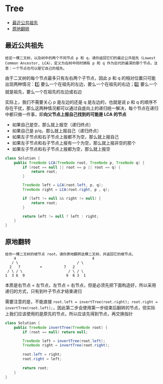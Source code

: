 # Tree



   * [最近公共祖先](#最近公共祖先)
   * [原地翻转](#原地翻转)



## 最近公共祖先

```text
给定一棵二叉树，以及树中的两个不同节点 p 和 q，请你返回它们的最近公共祖先（Lowest Common Ancestor, LCA），定义为在树中同时拥有 p 和 q 作为后代的最深的那个节点。注意：一个节点也可以是它自己的祖先。
```

由于二叉树的每个节点最多只有左右两个子节点，因此 p 和 q 的相对位置只可能出现两种情况：1️⃣ 要么一个在祖先的左边，要么一个在祖先的右边；2️⃣ 要么一个就是祖先，要么一个在祖先的左边或右边

实际上，我们不需要关心 p 是左边的还是 q 是左边的，也就是说 p 和 q 的顺序不存在干扰，那么这两种情况都可以通过自底向上的递归统一解决，每个节点在递归中都只做一件事，即**向父节点上报自己找到的可能是 LCA 的节点**

- 如果自己是空，那么就上报空（递归终点）
- 如果自己是 p/q，那么就上报自己（递归终点）
- 如果左子节点和右子节点上报都不为空，那么就上报自己
- 如果左子节点和右子节点上报有一个为空，那么就上报非空的那个
- 如果左子节点和右子节点上报都为空，那么就上报空

```java
class Solution {
    public TreeNode LCA(TreeNode root, TreeNode p, TreeNode q) {
        if (root == null || root == p || root == q) {
            return root;
        }

        TreeNode left = LCA(root.left, p, q);
        TreeNode right = LCA(root.right, p , q);

        if (left != null && right != null) {
            return root;
        }

        return left != null ? left : right;
    }
}
```



## 原地翻转

```text
给你一棵二叉树的根节点 root，请你原地翻转这棵二叉树，并返回它的根节点。
    4									4
   / \							 / \
  2   7			➡️			7   2
 / \ / \					 / \ / \
1  3 6  9					9  6 3  1
```

本质是右节点 = 左节点，左节点 = 右节点，但是必须先把下面构造好，所以采用递归的方式，只有到叶子节点才结束递归

需要注意的是，不能直接 `root.left = invertTree(root.right); root.right = invertTree(root.left);`，因此第二步会使用第一步结束后翻转的节点，但实际上我们应该使用的是原先的节点，所以应该先得到节点，再交换指针

```java
class Solution {
    public TreeNode invertTree(TreeNode root) {
        if (root == null) return null;

        TreeNode left = invertTree(root.left);
        TreeNode right = invertTree(root.right);
      
        root.left = right;
        root.right = left;
      
        return root;
    }
}
```